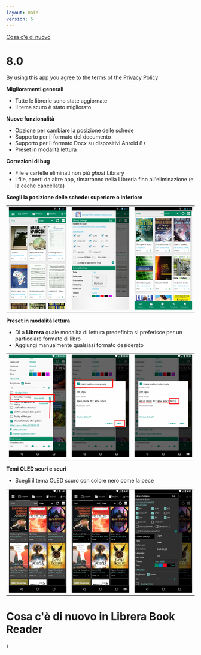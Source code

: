 ```yaml
---
layout: main
version: 6
---
```

[Cosa c'è di nuovo](/wiki/what-is-new/it)

# 8.0

By using this app you agree to the terms of the [Privacy Policy](/wiki/PrivacyPolicy/)

**Miglioramenti generali**

* Tutte le librerie sono state aggiornate
* Il tema scuro è stato migliorato

**Nuove funzionalità**

* Opzione per cambiare la posizione delle schede
* Supporto per il formato del documento
* Supporto per il formato Docx su dispositivi Anroid 8+
* Preset in modalità lettura

**Correzioni di bug**

* File e cartelle eliminati non più _ghost_ Library
* I file, aperti da altre app, rimarranno nella Libreria fino all'eliminazione (e la cache cancellata)

**Scegli la posizione delle schede: superiore o inferiore**

||||
|-|-|-|
|![](2.png)|![](3.png)|![](1.png)|

**Preset in modalità lettura**

* Dì a **Librera** quale modalità di lettura predefinita si preferisce per un particolare formato di libro
* Aggiungi manualmente qualsiasi formato desiderato

||||
|-|-|-|
|![](4.png)|![](5.png)|![](6.png)|


**Temi OLED scuri e scuri**

* Scegli il tema OLED scuro con colore nero come la pece

||||
|-|-|-|
|![](9.png)|![](8.png)|![](7.png)|


# Cosa c'è di nuovo in Librera Book Reader


)
